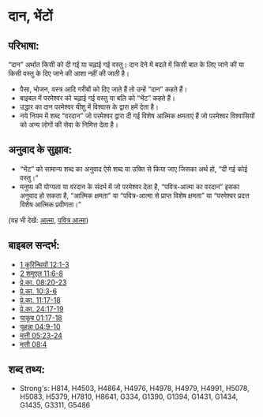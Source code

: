 # दान, भेंटों #

## परिभाषा: ##

“दान” अर्थात किसी को दी गई या चढ़ाई गई वस्तु। दान देने में बदले में किसी बात के लिए जाने की या किसी वस्तु के दिए जाने की आशा नहीं की जाती है।

* पैसा, भोजन, वस्त्र आदि गरीबों को दिए जाते हैं तो उन्हें “दान” कहते हैं।
* बाइबल में परमेश्वर को चढ़ाई गई वस्तु या बलि को “भेंट” कहते हैं।
* उद्धार का दान परमेश्वर यीशु में विश्वास के द्वारा हमें देता है।
* नये नियम में शब्द “वरदान” जो परमेश्वर द्वारा दी गई विशेष आत्मिक क्षमताएं हैं जो परमेश्वर विश्वासियों को अन्य लोगों की सेवा के निमित्त देता है।

## अनुवाद के सुझाव: ##

* “भेंट” को सामान्य शब्द का अनुवाद ऐसे शब्द या उक्ति से किया जाए जिसका अर्थ हो, “दी गई कोई वस्तु।”
* मनुष्य की योग्यता या वरदान के संदर्भ में जो परमेश्वर देता है, “पवित्र-आत्मा का वरदान” इसका अनुवाद हो सकता है, “आत्मिक क्षमता” या “पवित्र-आत्मा से प्राप्त विशेष क्षमता” या “परमेश्वर प्रदत्त विशेष आत्मिक प्रवीणता।”

(यह भी देखें: [आत्मा](../kt/spirit.md), [पवित्र आत्मा](../kt/holyspirit.md))

## बाइबल सन्दर्भ: ##

* [1 कुरिन्थियों 12:1-3](rc://hi/tn/help/1co/12/01)
* [2 शमूएल 11:6-8](rc://hi/tn/help/2sa/11/06)
* [प्रे.का. 08:20-23](rc://hi/tn/help/act/08/20)
* [प्रे.का. 10:3-6](rc://hi/tn/help/act/10/03)
* [प्रे.का. 11:17-18](rc://hi/tn/help/act/11/17)
* [प्रे.का. 24:17-19](rc://hi/tn/help/act/24/17)
* [याकूब 01:17-18](rc://hi/tn/help/jas/01/17)
* [यूहन्ना 04:9-10](rc://hi/tn/help/jhn/04/09)
* [मत्ती 05:23-24](rc://hi/tn/help/mat/05/23)
* [मत्ती 08:4](rc://hi/tn/help/mat/08/04)


## शब्द तथ्य: ##

* Strong's: H814, H4503, H4864, H4976, H4978, H4979, H4991, H5078, H5083, H5379, H7810, H8641, G334, G1390, G1394, G1431, G1434, G1435, G3311, G5486
